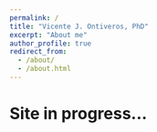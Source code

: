 ```yaml
---
permalink: /
title: "Vicente J. Ontiveros, PhD"
excerpt: "About me"
author_profile: true
redirect_from: 
  - /about/
  - /about.html
---
```



Site in progress...
======
